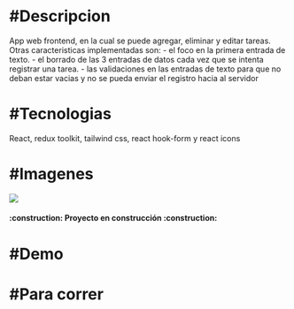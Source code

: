 <strong><h1>#Descripcion</h1></strong>
<p>App web frontend, en la cual se puede agregar, eliminar y editar tareas. Otras caracteristicas implementadas son:
- el foco en la primera entrada de texto.
- el borrado de las 3 entradas de datos cada vez que se intenta registrar una tarea.
- las validaciones en las entradas de texto para que no deban estar vacias y no se pueda enviar el registro hacia al servidor 
</p>

<strong><h1>#Tecnologias</h1></strong>
<p>React, redux toolkit, tailwind css, react hook-form y react icons</p>

<strong><h1>#Imagenes</h1></strong>
<img src="public" /> 

<h4>
:construction: Proyecto en construcción :construction:
</h4>

<strong><h1>#Demo</h1></strong>

<strong><h1>#Para correr</h1></strong>

